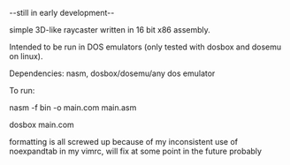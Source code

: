 --still in early development--

simple 3D-like raycaster written in 16 bit x86 assembly.

Intended to be run in DOS emulators (only tested with dosbox and dosemu on linux).

Dependencies: nasm, dosbox/dosemu/any dos emulator

To run: 

nasm -f bin -o main.com main.asm

dosbox main.com


formatting is all screwed up because of my inconsistent use of noexpandtab in my vimrc, will fix at some point in the future probably
